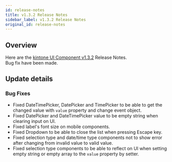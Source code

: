 ```yaml
---
id: release-notes
title: v1.3.2 Release Notes
sidebar_label: v1.3.2 Release Notes
original_id: release-notes
---
```


## Overview

Here are the [kintone UI Component v1.3.2](https://github.com/kintone-labs/kintone-ui-component/releases/tag/v1.3.2) Release Notes.<br/>
Bug fix have been made.

## Update details
### Bug Fixes
- Fixed DateTimePicker, DatePicker and TimePicker to be able to get the changed value with `value` property and change event object.
- Fixed DatePicker and DateTimePicker value to be empty string when clearing input on UI.
- Fixed label's font size on mobile components.
- Fixed Dropdown to be able to close the list when pressing Escape key.
- Fixed selection type and date/time type components not to show error after changing from invalid value to valid value.
- Fixed selection type components to be able to reflect on UI when setting empty string or empty array to the `value` property by setter.
